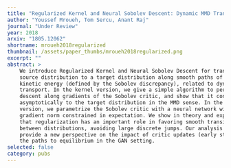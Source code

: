 ```yaml
---
title: "Regularized Kernel and Neural Sobolev Descent: Dynamic MMD Transport"
author: "Youssef Mroueh, Tom Sercu, Anant Raj"
journal: "Under Review"
year: 2018
arxiv: "1805.12062"
shortname: mroueh2018regularized
thumbnail: /assets/paper_thumbs/mroueh2018regularized.png
excerpt: ""
abstract: >
    We introduce Regularized Kernel and Neural Sobolev Descent for transporting a
    source distribution to a target distribution along smooth paths of minimum
    kinetic energy (defined by the Sobolev discrepancy), related to dynamic optimal
    transport. In the kernel version, we give a simple algorithm to perform the
    descent along gradients of the Sobolev critic, and show that it converges
    asymptotically to the target distribution in the MMD sense. In the neural
    version, we parametrize the Sobolev critic with a neural network with input
    gradient norm constrained in expectation. We show in theory and experiments
    that regularization has an important role in favoring smooth transitions
    between distributions, avoiding large discrete jumps. Our analysis could
    provide a new perspective on the impact of critic updates (early stopping) on
    the paths to equilibrium in the GAN setting.
selected: false
category: pubs
---
```

